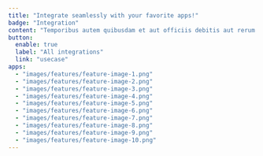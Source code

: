 ```yaml
---
title: "Integrate seamlessly with your favorite apps!"
badge: "Integration"
content: "Temporibus autem quibusdam et aut officiis debitis aut rerum necessitatibus saepe eveniet ut et voluptates repudiandae sint et molestiae non recusandae."
button:
  enable: true
  label: "All integrations"
  link: "usecase"
apps:
  - "images/features/feature-image-1.png"
  - "images/features/feature-image-2.png"
  - "images/features/feature-image-3.png"
  - "images/features/feature-image-4.png"
  - "images/features/feature-image-5.png"
  - "images/features/feature-image-6.png"
  - "images/features/feature-image-7.png"
  - "images/features/feature-image-8.png"
  - "images/features/feature-image-9.png"
  - "images/features/feature-image-10.png"
---
```

